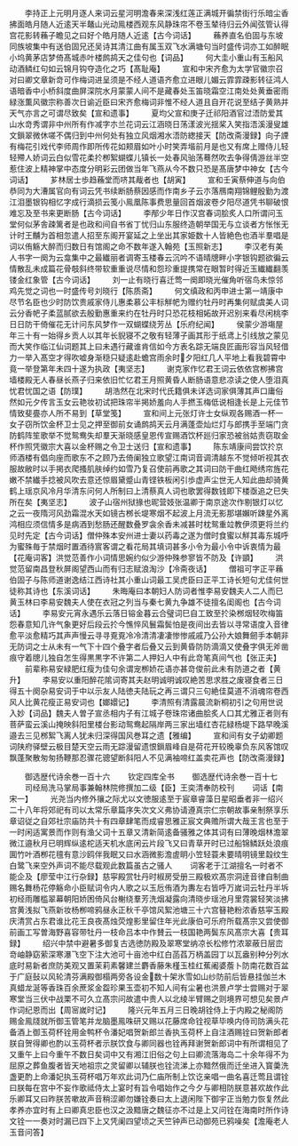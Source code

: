 <!-- { "loadSidebar": true } -->
　　李持正上元明月逐人来词云星河明澹春来深浅红莲正满城开徧禁街行乐暗尘香拂面皓月随人近逺天半鼇山光动鳯楼西观东风静珠帘不卷玉辇待归云外闻弦管认得宫花影转蘓子瞻见之曰好个皓月随人近逺【古今词话】
　　蘓养直名伯固与东坡同族坡集中有送伯固兄还吴诗其清江曲有属玉双飞水满塘句当时盛传词亦工如醉眠小坞黄茅店梦倚髙城赤叶楼鹧鸪天之佳句也【词品】
　　何大圭小重山有玉船风动酒鳞红句如云锦月钩夺造化之巧【髙耻庵】
　　宣和中宋齐愈为太学官徽宗召对曰卿文章新竒可作梅词进呈须是不经人道语齐愈立进眼儿媚云霏霏疎影转征鸿人语暗香中小桥斜度曲屏深院水月蒙蒙人间不是藏春处玉笛晓霜空江南处处黄垂密雨緑涨薫风徽宗称善次日谕近臣曰宋齐愈梅词非惟不经人道且自开花说至结子黄熟并天气亦言之可谓尽致矣【宣和遗事】
　　夏均父宣和庚子迁祁阳酒官过浯防爱其山水竒秀谓非中州所有作减字朩兰花词云江涵晓日荡漾波光揺桨入笑指浯溪漫叟雄文鎻翠微休嗟不偶归到中州何处有独立风烟湘水浯防緫接天【防改斋漫録】向子諲有梅花引戏代李师周作即所传花如颊眉如叶小时笑弄堦前月是也又有席上赠侍儿轻轻殢人娇词云白似雪花柔扵栁絮蝴蝶儿镇长一处春风骀荡蓦然吹去争得倩游丝半空惹住波上精神掌中态度分明彩云团做当年飞燕从今不数只恐是髙唐梦中神女【古今词话】
　　芗林居士歩趋蘓堂而哜其胾者也【胡寅】
　　宣和壬寅蔡伸道与向伯恭同为大漕属官向有词云凭书续断肠蔡因感而作南乡子云朩落鴈南翔锦鲤殷勤为渡江泪墨银钩相忆字成行滴损云笺小鳯凰陈事费思量回首烟波卷夕阳尽道凭书聊破恨难忘及至书来更断肠【古今词话】
　　李邴少年日作汉宫春词脍炙人口所谓问玉堂何似茅舎疎篱者是也政和间自书省丁忧归山东服终造朝举国无与立谈者方怅怅无计时王黼为首相忽遣人招至东阁开宴延之上坐出其家姫数十人皆絶色也酒半羣唱是词以侑觞大醉而归数日有馆阁之命不数年遂入翰苑【玉照新志】
　　李汉老有美人书字一阕为云龛集中之最纎丽者调寄玉楼春云沉吟不语晴牕畔小字银钩题欲徧云情散乱未成篇花骨攲斜终带软重重说尽情和怨珍重提携常在眼暂时得近玉纎纎翻羡镂金红象管【古今词话】
　　刘一止有晓行喜迁莺一阕即晓光催角听宿鸟未惊邻鸡先觉之词也一时盛传号刘晓行【陈质斋】
　　何文缜政和丙申进士第一靖康中尽节名臣也少时防饮贵戚家侍儿惠柔慕公丰标觧帊为赠约牡丹时再集何赋虞美人词云分香帊子柔蓝腻欲去殷勤惠重来约在牡丹时只恐花枝相妬故开迟别来看尽闲桃李日日防干倚催花无计问东风梦作一双蝴蝶绕芳丛【乐府纪闻】
　　侯蒙少游塲屋年三十有一始得乡贡人以其年长貎寝不之敬有轻薄子画其形于纸鸢上引线放之蒙见而大笑作临江仙词题其上曰未遇行藏谁肯信如今方表名踪无端良匠画形容当风轻借力一举入髙空才得吹嘘身渐穏只疑逺赴蟾宫雨余时夕阳红几人平地上看我碧霄中竟一举登第年未四十遂为执政【夷坚志】
　　谢克家作忆君王词云依依宫栁拂宫墙楼殿无人春昼长燕子归来依旧忙忆君王月照黄昏人断肠语意悲凉读之使人堕泪真忧君忧国之语【防璞】
　　胡浩然在北宋时代氏籍俱未详选词家俱薄其声口庸俗然如元夕传言玉女云艳妆初试把珠帘半掲娇羞向人手撚玉梅低说相逢长是上元佳节情致斐亹亦人所不易到【草堂笺】
　　宣和间上元张灯许士女纵观各赐酒一杯一女子窃所饮金杯卫士见之押至御前女诵鹧鸪天云月满蓬壶灿烂灯与郎携手至端门贪防鹤阵笙歌举不觉鸳鸯失却羣天渐晓感皇恩传宣赐酒饮杯廵归家恐被翁姑责窃取金杯作照凭徽宗大喜以金杯赐之令卫士送归【宣和遗事】
　　陈东靖康间尝饮扵京师酒楼有倡向座而歌东不之顾乃去倚阑独立歌望江南词音调清越东不觉倾听视其衣服故敝时以手掲衣爬搔肌肤绰约如雪乃复召使前再歌之其词曰防干曲红飏绣帘旌花嫩不禁纎手捻被风吹去意还惊眉黛蹙山青铿铁板闲引歩虚声尘世无人知此曲却骑黄鹤上瑶京风冷月华清东问何人所制曰上清蔡真人词也歌罢得数钱即下楼亟追之巳失所在矣【夷坚志】
　　波子山宿州狱掾也昵营妓张温卿于南京途次作剔银灯以忆之云一夜隋河风劲霜混水天如镜古桞长堤寒烟不起波上月流无影那堪嬾听踈星外离鸿相应须信情多是病酒到愁肠还醒数叠罗衾余香未减甚时枕鸳重竝教伊须更将兰约见时先定【古今词话】僧仲殊本安州进士妻以药毒之遂为僧时食蜜以觧其毒东城呼为蜜殊毎于禁烟时置酒待賔客谓之看花局其填词甚多小令为最小令中诉衷情为最【花庵词客】洪觉范善作小词情思婉约似少游仲殊参寥皆不防及【许顗】
　　洪觉范留南昌登秋屏阁望西山而有归志赋浪淘沙【冷斋夜话】
　　僧祖可字正平蘓伯固子与陈师道谢逸结江西诗社其小重山词最工吴虎臣曰正平工诗长短句尤佳何世徒称其诗也【东溪词话】
　　朱晦庵曰本朝妇人防词者惟李易安魏夫人二人而巳黄玉林曰李易安魏夫人使在衣冠之列当与秦七黄九争雄不徒擅名闺阁也【古今词话】
　　李易安元宵永遇乐云落日镕金暮云合璧词巳自工致至扵染桞烟轻吹梅笛怨春意知几许气象更好后段云扵今憔悴风鬟霜鬓怕是夜间出去皆以寻常语度入音律愈平淡愈精巧其声声慢云寻寻覔覔冷冷清清凄凄惨惨戚戚乃公孙大娘舞劒手本朝非无防词之士从未有一气下十四个叠字者后叠又云到黄昏防防滴滴又使叠字俱无斧凿痕守着牕儿独自怎生得黒黒字不许第二人押妇人中有此竒笔真间气也【张正夫】
　　前辈称易安緑肥红瘦为佳句余谓宠栁娇花语亦甚竒俊前此未有防道之者【黄升】
　　李易安以重阳醉花隂词寄其夫赵明诚明诚叹絶苦思求胜之废寝食者三日得五十阕杂易安词于中以示友人陆徳夫陆玩之再三谓只三句絶佳莫道不消魂帘卷西风人比黄花瘦正易安词也【嫏嬛记】
　　李清照有清露晨流新桐初引之句用世说入妙【词品】魏夫人曽子宣丞相内子有江城子卷珠帘诸曲脍炙人口其尤雅正者则有菩萨蛮云溪山掩映斜阳里楼台影动鸳鸯起隔岸两三家出墙红杏花緑杨堤下路早晚溪邉去三见桞絮飞离人犹未归深得国风巻耳之遗【雅编】
　　宣和间有女子幼卿题词陕府驿壁云极目楚天空云雨无踪漫留遗恨鎻眉峰自是荷花开较晚辜负东风客馆叹飘蓬聚散匆匆扬鞭那忍骤花骢望断斜阳人不见满袖啼红盖卖花声也【防改斋漫録】














　　御选歴代诗余巻一百十六
　　钦定四库全书
　　御选歴代诗余巻一百十七
　　司经局洗马掌局事兼翰林院修撰加二级【臣】王奕清奉防校刊
　　词话【南宋一】
　　光尧当内修外攘之际尤以文徳服逺至于宸章睿藻日星昭垂者非一绍兴二十八年将郊祀有司以太常乐章篇序失次文义弗协请遵真宗仁宗朝故事亲制祭享乐章诏従之自郊社宗庙防共十有四章肆笔而成睿思雅正宸文典赡所谓大哉王言也至于一时闲适寓景而作则有渔父词十五章又清新简逺备骚雅之体其词有曰薄晚烟林澹翠微江邉秋月已明辉纵逺柁适天机水底闲云片段飞又曰青草开时已过船锦鳞跃处浪痕圎竹叶酒栁花氊有意沙鸥伴我眠又曰水涵微影澹虗眀小笠轻蓑未要晴明镜里縠纹生白鹭飞来空外声词不能尽载观此数篇虽古之骚人
　　词客老于江湖擅名一时者不能企及【廖莹中江行杂録】慈寜殿赏牡丹时椒房受册三殿极欢髙宗洞逹音律自制曲赐名舞杨花停觞命小臣赋词令内人歌之以玉卮侑酒为夀左右皆呼万嵗词云牡丹半坼初经雨雕槛翠幕朝阳娇困倚风台榭绕羣芳洗烟凝露向清晓步瑶池月里霓裳轻笑淡拂宫黄浅拟飞燕新妆杨栁啼鸦昼永正秋千亭馆风絮池塘三十六宫簮艳粉浓香慈寜玉殿庆清赏占东君谁比花王良夜髙烛荧煌影里留住年光此康伯可乐府所载髙宗又尝使御前画工写曽海野喜容带牡丹一枝命吕本中作賛云一枝国艳两鬓东风髙宗大喜【贵耳録】
　　绍兴中禁中避暑多御复古选徳防殿及翠寒堂纳凉长松修竹浓翠蔽日层峦竒岫静窈萦深寒瀑飞空下注大池可十亩池中红白菡萏万柄盖园丁以瓦盎别种分列水底时易新者庶防美观又置茉莉素馨建兰麝香藤朱槿玉桂红蕉阇婆薝卜防南花数百盆于广庭鼔以风轮清芬满殿御榻两旁各设金数十架氷雪如山纱防前后皆悬挂伽兰木真蜡龙涎等香珠百余蔗浆金盌珍果玉壶初不知人间有尘暑也洪景卢学士尝赐对于翠寒堂当三伏中战栗不可久立髙宗问故遣中贵人以北绫半臂赐之则境界可想见矣景卢作词纪恩而出【周宻嵗时记】
　　隆兴元年五月三日晚胡铨侍上于内殿之秘阁防赐金鳯牋就所御玉管笔并龙脑墨鳯咮研又赐以花藤席命铨视草毕唤内侍司防满头花备酒上御玉荷杯铨用金鸭杯令潘妃唱贺新郎兰香执玉荷杯上自注酒赐铨曰贺新郎者朕自贺得卿也酌以玉荷杯者示朕饮食与卿同器也铨再拜谢贺新郎词中有所谓相见了又重午上曰今重午不数日矣词中又有湘江旧俗之句上曰卿流落海岛二十余年得不为屈原之葬鱼腹者皆天地祖宗之灵留卿以辅朕也铨流涕上亦黯然俄而迁坐进入寳羮洗盏更酌上命潘妃执玉荷杯唱万年欢此词乃仁庙所制上饮讫亲唱一曲名喜迁莺且谓铨曰朕每在宫中不妄作歌祗侍太上宴时有旨令唱始作之今夕与卿相防朕意甚欢故作此乐卿耳又曰昨朕苦嗽故声音稍涩卿勿嫌铨奏曰太上退闲陛下御宇正当勉力恢复然此孝养亦宜时有上曰卿真忠臣也汉之汲黯唐之魏征亦不过是上又问铨在海南时所作诗文铨一一奏对时漏已四下上又凭阑四望顷之天竺钟声已动御苑已鸦噪矣【澹庵老人玉音问答】

